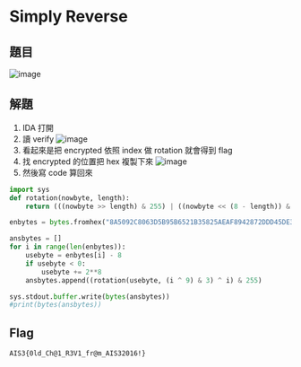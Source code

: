# Simply Reverse
## 題目

![image](https://user-images.githubusercontent.com/57281249/239952354-903f8815-c99c-414f-ada7-f5559bcd8636.png)

## 解題
1. IDA 打開
2. 讀 verify
![image](https://user-images.githubusercontent.com/57281249/239953043-467c41c6-7739-4d32-9c1f-723478da6244.png)
3. 看起來是把 encrypted 依照 index 做 rotation 就會得到 flag
4. 找 encrypted 的位置把 hex 複製下來
![image](https://user-images.githubusercontent.com/57281249/239955653-08e2130a-4c36-4935-94eb-f587269729c0.png)
5. 然後寫 code 算回來
``` python
import sys
def rotation(nowbyte, length):
    return (((nowbyte >> length) & 255) | ((nowbyte << (8 - length)) & 255)) & 255

enbytes = bytes.fromhex("8A5092C8063D5B95B6521B35825AEAF8942872DDD45DE329BA5852A8643581AC0A64")

ansbytes = []
for i in range(len(enbytes)):
    usebyte = enbytes[i] - 8
    if usebyte < 0:
        usebyte += 2**8
    ansbytes.append((rotation(usebyte, (i ^ 9) & 3) ^ i) & 255)

sys.stdout.buffer.write(bytes(ansbytes))
#print(bytes(ansbytes))
```

## Flag
`AIS3{0ld_Ch@1_R3V1_fr@m_AIS32016!}`
